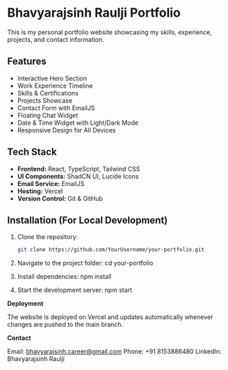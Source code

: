 # Bhavyarajsinh Raulji Portfolio

This is my personal portfolio website showcasing my skills, experience, projects, and contact information.

## Features

- Interactive Hero Section
- Work Experience Timeline
- Skills & Certifications
- Projects Showcase
- Contact Form with EmailJS
- Floating Chat Widget
- Date & Time Widget with Light/Dark Mode
- Responsive Design for All Devices

## Tech Stack

- **Frontend:** React, TypeScript, Tailwind CSS
- **UI Components:** ShadCN UI, Lucide Icons
- **Email Service:** EmailJS
- **Hosting:** Vercel
- **Version Control:** Git & GitHub

## Installation (For Local Development)

1. Clone the repository:
   ```bash
   git clone https://github.com/YourUsername/your-portfolio.git

2. Navigate to the project folder:
   cd your-portfolio

3. Install dependencies:
   npm install

4. Start the development server:
   npm start

**Deployment**

The website is deployed on Vercel and updates automatically whenever changes are pushed to the main branch.

**Contact**

Email: bhavyarajsinh.career@gmail.com
Phone: +91 8153886480
LinkedIn: Bhavyarajsinh Raulji
